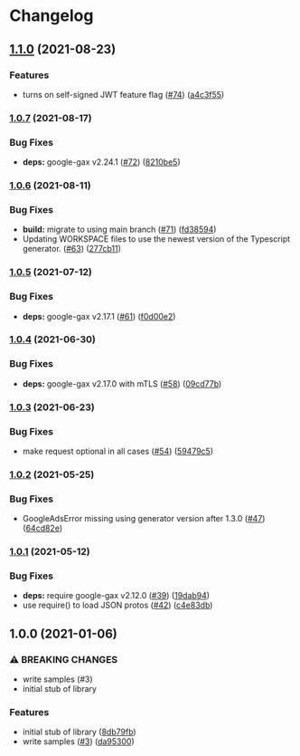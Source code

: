 # Changelog

## [1.1.0](https://www.github.com/googleapis/nodejs-artifact-registry/compare/v1.0.7...v1.1.0) (2021-08-23)


### Features

* turns on self-signed JWT feature flag ([#74](https://www.github.com/googleapis/nodejs-artifact-registry/issues/74)) ([a4c3f55](https://www.github.com/googleapis/nodejs-artifact-registry/commit/a4c3f556afe45914ce303ac665e56487f6ed8c5d))

### [1.0.7](https://www.github.com/googleapis/nodejs-artifact-registry/compare/v1.0.6...v1.0.7) (2021-08-17)


### Bug Fixes

* **deps:** google-gax v2.24.1 ([#72](https://www.github.com/googleapis/nodejs-artifact-registry/issues/72)) ([8210be5](https://www.github.com/googleapis/nodejs-artifact-registry/commit/8210be54c1ddec04a7f24d2ee356fdf143c92de2))

### [1.0.6](https://www.github.com/googleapis/nodejs-artifact-registry/compare/v1.0.5...v1.0.6) (2021-08-11)


### Bug Fixes

* **build:** migrate to using main branch ([#71](https://www.github.com/googleapis/nodejs-artifact-registry/issues/71)) ([fd38594](https://www.github.com/googleapis/nodejs-artifact-registry/commit/fd385943ba34cda330260fd32cfe934fa068cecf))
* Updating WORKSPACE files to use the newest version of the Typescript generator. ([#63](https://www.github.com/googleapis/nodejs-artifact-registry/issues/63)) ([277cb11](https://www.github.com/googleapis/nodejs-artifact-registry/commit/277cb116059aebc3f87a0ad749350a80e448ea8f))

### [1.0.5](https://www.github.com/googleapis/nodejs-artifact-registry/compare/v1.0.4...v1.0.5) (2021-07-12)


### Bug Fixes

* **deps:** google-gax v2.17.1 ([#61](https://www.github.com/googleapis/nodejs-artifact-registry/issues/61)) ([f0d00e2](https://www.github.com/googleapis/nodejs-artifact-registry/commit/f0d00e2a818964158440f97d37a6c00a56ec582b))

### [1.0.4](https://www.github.com/googleapis/nodejs-artifact-registry/compare/v1.0.3...v1.0.4) (2021-06-30)


### Bug Fixes

* **deps:** google-gax v2.17.0 with mTLS ([#58](https://www.github.com/googleapis/nodejs-artifact-registry/issues/58)) ([09cd77b](https://www.github.com/googleapis/nodejs-artifact-registry/commit/09cd77bd7e4f7b543c5796003a35a1f05ee14429))

### [1.0.3](https://www.github.com/googleapis/nodejs-artifact-registry/compare/v1.0.2...v1.0.3) (2021-06-23)


### Bug Fixes

* make request optional in all cases ([#54](https://www.github.com/googleapis/nodejs-artifact-registry/issues/54)) ([59479c5](https://www.github.com/googleapis/nodejs-artifact-registry/commit/59479c5c1389415b83f43c7f851ada2a02e28ca4))

### [1.0.2](https://www.github.com/googleapis/nodejs-artifact-registry/compare/v1.0.1...v1.0.2) (2021-05-25)


### Bug Fixes

* GoogleAdsError missing using generator version after 1.3.0 ([#47](https://www.github.com/googleapis/nodejs-artifact-registry/issues/47)) ([64cd82e](https://www.github.com/googleapis/nodejs-artifact-registry/commit/64cd82e6ba344495d61338642b930b873ca4c66e))

### [1.0.1](https://www.github.com/googleapis/nodejs-artifact-registry/compare/v1.0.0...v1.0.1) (2021-05-12)


### Bug Fixes

* **deps:** require google-gax v2.12.0 ([#39](https://www.github.com/googleapis/nodejs-artifact-registry/issues/39)) ([19dab94](https://www.github.com/googleapis/nodejs-artifact-registry/commit/19dab9455d86f078785102f8094567faa3534657))
* use require() to load JSON protos ([#42](https://www.github.com/googleapis/nodejs-artifact-registry/issues/42)) ([c4e83db](https://www.github.com/googleapis/nodejs-artifact-registry/commit/c4e83db23c4eafed55f83755d2c16df75ac57b8c))

## 1.0.0 (2021-01-06)


### ⚠ BREAKING CHANGES

* write samples (#3)
* initial stub of library

### Features

* initial stub of library ([8db79fb](https://www.github.com/googleapis/nodejs-artifact-registry/commit/8db79fbc711b89107e670db54d69f9685dae457b))
* write samples ([#3](https://www.github.com/googleapis/nodejs-artifact-registry/issues/3)) ([da95300](https://www.github.com/googleapis/nodejs-artifact-registry/commit/da95300b3b7be3bac9c048d93a625bd020847280))
